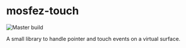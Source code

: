 # mosfez-touch

![Master build](https://github.com/dxinteractive/mosfez-ui/workflows/CI/badge.svg?branch=main)

A small library to handle pointer and touch events on a virtual surface.
